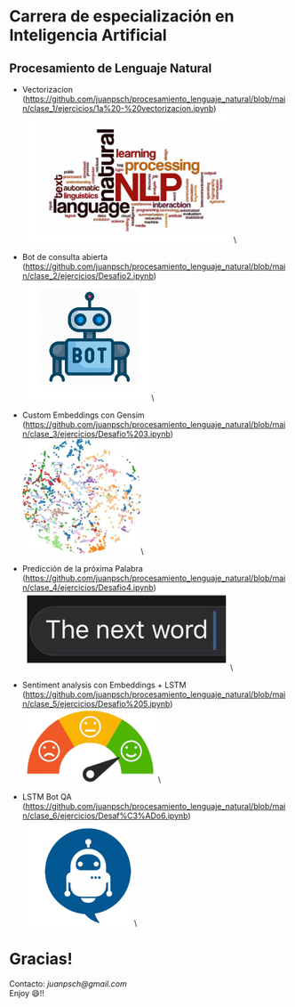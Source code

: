# Carrera de especialización en Inteligencia Artificial
## Procesamiento de Lenguaje Natural

- Vectorizacion
(https://github.com/juanpsch/procesamiento_lenguaje_natural/blob/main/clase_1/ejercicios/1a%20-%20vectorizacion.ipynb)
\
![img1](images/Vectorization.png)\

- Bot de consulta abierta
(https://github.com/juanpsch/procesamiento_lenguaje_natural/blob/main/clase_2/ejercicios/Desafio2.ipynb)
\
![img1](images/BotSimple.png)\

- Custom Embeddings con Gensim
(https://github.com/juanpsch/procesamiento_lenguaje_natural/blob/main/clase_3/ejercicios/Desafio%203.ipynb)
\
![img1](images/Embeddings.png)\

- Predicción de la próxima Palabra
(https://github.com/juanpsch/procesamiento_lenguaje_natural/blob/main/clase_4/ejercicios/Desafio4.ipynb)
\
![img1](images/TheNextWord.png)\

- Sentiment analysis con Embeddings + LSTM
(https://github.com/juanpsch/procesamiento_lenguaje_natural/blob/main/clase_5/ejercicios/Desafio%205.ipynb)
\
![img1](images/sentiment_analysis2.png)\

- LSTM Bot QA
(https://github.com/juanpsch/procesamiento_lenguaje_natural/blob/main/clase_6/ejercicios/Desaf%C3%ADo6.ipynb)
\
![img1](images/BotConversacional.png)\


# Gracias!
Contacto: _juanpsch@gmail.com_ \
Enjoy :smile:!!


